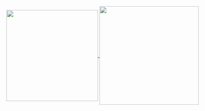 <a href="https://github.com/anuraghazra/github-readme-stats">
  <img height=240 align="center" src="https://github-readme-stats.vercel.app/api?username=lynliam&show_icons=true&theme=radical&card_width=480" />
</a>
<a href="https://github.com/anuraghazra/convoychat">
  <img height=260 align="center" src="https://github-readme-stats.vercel.app/api/top-langs/?username=lynliam&layout=donut&langs_count=4&card_width=480" />
</a>